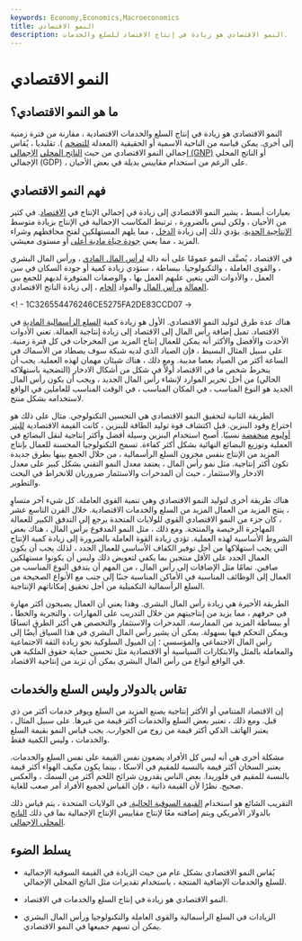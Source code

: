 ```yaml
---
keywords: Economy,Economics,Macroeconomics
title: النمو الاقتصادي
description: النمو الاقتصادي هو زيادة في إنتاج الاقتصاد للسلع والخدمات.
---
```


# النمو الاقتصادي
## ما هو النمو الاقتصادي؟

النمو الاقتصادي هو زيادة في إنتاج السلع والخدمات الاقتصادية ، مقارنة من فترة زمنية إلى أخرى. يمكن قياسه من الناحية الاسمية أو الحقيقية (المعدلة [للتضخم](/inflation) ). تقليديا ، يُقاس إجمالي النمو الاقتصادي من حيث [الناتج المحلي](/gnp) [الإجمالي (GNP)](/gnp) أو الناتج المحلي الإجمالي (GDP) ، على الرغم من استخدام مقاييس بديلة في بعض الأحيان.

## فهم النمو الاقتصادي

بعبارات أبسط ، يشير النمو الاقتصادي إلى زيادة في إجمالي الإنتاج في [الاقتصاد](/economy). في كثير من الأحيان ، ولكن ليس بالضرورة ، ترتبط المكاسب الإجمالية في الإنتاج بزيادة متوسط [الإنتاجية الحدية](/law-diminishing-marginal-productivity). يؤدي ذلك إلى زيادة [الدخل](/income) ، مما يلهم المستهلكين لفتح محافظهم وشراء المزيد ، مما يعني [جودة حياة مادية أعلى](/quality-of-life) أو مستوى معيشي.

في الاقتصاد ، يُصنَّف النمو عمومًا على أنه دالة [لرأس المال المادي](/physical-capital) ، ورأس المال البشري ، والقوى العاملة ، والتكنولوجيا. ببساطة ، ستؤدي زيادة كمية أو جودة السكان في سن العمل ، والأدوات التي يتعين عليهم العمل بها ، والوصفات المتوفرة لديهم للجمع بين [العمالة](/demand_for_labor) [ورأس المال](/capital) والمواد [الخام](/rawmaterials) ، إلى زيادة الناتج الاقتصادي.

<! - 1C326554476246CE5275FA2DE83CCD07 ->

هناك عدة طرق لتوليد النمو الاقتصادي. الأول هو زيادة كمية [السلع الرأسمالية المادية](/capitalgoods) في الاقتصاد. تميل إضافة رأس المال إلى الاقتصاد إلى زيادة إنتاجية العمالة. تعني الأدوات الأحدث والأفضل والأكثر أنه يمكن للعمال إنتاج المزيد من المخرجات في كل فترة زمنية. على سبيل المثال البسيط ، فإن الصياد الذي لديه شبكة سوف يصطاد من الأسماك في الساعة أكثر من الصياد بعصا مدببة. ومع ذلك ، هناك شيئان مهمان لهذه العملية. يجب أن ينخرط شخص ما في الاقتصاد أولاً في شكل من أشكال الادخار (التضحية باستهلاكه الحالي) من أجل تحرير الموارد لإنشاء رأس المال الجديد ، ويجب أن يكون رأس المال الجديد هو النوع المناسب ، في المكان المناسب ، في الوقت المناسب للعاملين في الواقع لاستخدامه بشكل منتج.

الطريقة الثانية لتحقيق النمو الاقتصادي هي التحسين التكنولوجي. مثال على ذلك هو اختراع وقود البنزين. قبل اكتشاف قوة توليد الطاقة للبنزين ، كانت القيمة الاقتصادية [للبتر أوليوم](/petroleum) [منخفضة](/petroleum) نسبيًا. أصبح استخدام البنزين وسيلة أفضل وأكثر إنتاجية لنقل البضائع في العملية وتوزيع البضائع النهائية بشكل أكثر كفاءة. تسمح التكنولوجيا المحسنة للعمال بإنتاج المزيد من الإنتاج بنفس مخزون السلع الرأسمالية ، من خلال الجمع بينها بطرق جديدة تكون أكثر إنتاجية. مثل نمو رأس المال ، يعتمد معدل النمو التقني بشكل كبير على معدل الادخار والاستثمار ، حيث أن المدخرات والاستثمار ضروريان للانخراط في البحث والتطوير.

هناك طريقة أخرى لتوليد النمو الاقتصادي وهي تنمية القوى العاملة. كل شيء آخر متساوٍ ، ينتج المزيد من العمال المزيد من السلع والخدمات الاقتصادية. خلال القرن التاسع عشر ، كان جزء من النمو الاقتصادي القوي للولايات المتحدة يرجع إلى التدفق الكبير للعمالة المهاجرة الرخيصة والمنتجة. ومع ذلك ، مثل النمو المدفوع برأس المال ، هناك بعض الشروط الأساسية لهذه العملية. تؤدي زيادة القوة العاملة بالضرورة إلى زيادة كمية الإنتاج التي يجب استهلاكها من أجل توفير الكفاف الأساسي للعمال الجدد ، لذلك يجب أن يكون العمال الجدد على الأقل منتجين بما يكفي لتعويض ذلك وليس أن يكونوا مستهلكين صافين. تمامًا مثل الإضافات إلى رأس المال ، من المهم أن يتدفق النوع المناسب من العمال إلى الوظائف المناسبة في الأماكن المناسبة جنبًا إلى جنب مع الأنواع الصحيحة من السلع الرأسمالية التكميلية من أجل تحقيق إمكاناتهم الإنتاجية.

الطريقة الأخيرة هي زيادة رأس المال البشري. وهذا يعني أن العمال يصبحون أكثر مهارة في حرفهم ، مما يزيد من إنتاجيتهم من خلال التدريب على المهارات ، والتجربة والخطأ ، أو ببساطة المزيد من الممارسة. المدخرات والاستثمار والتخصص هي أكثر الطرق اتساقًا ويمكن التحكم فيها بسهولة. يمكن أن يشير رأس المال البشري في هذا السياق أيضًا إلى رأس المال الاجتماعي والمؤسسي ؛ إن الميول السلوكية نحو زيادة الثقة الاجتماعية والمعاملة بالمثل والابتكارات السياسية أو الاقتصادية مثل تحسين حماية حقوق الملكية هي في الواقع أنواع من رأس المال البشري يمكن أن تزيد من إنتاجية الاقتصاد.

## تقاس بالدولار وليس السلع والخدمات

إن الاقتصاد المتنامي أو الأكثر إنتاجية يصنع المزيد من السلع ويوفر خدمات أكثر من ذي قبل. ومع ذلك ، تعتبر بعض السلع والخدمات أكثر قيمة من غيرها. على سبيل المثال ، يعتبر الهاتف الذكي أكثر قيمة من زوج من الجوارب. يجب قياس النمو بقيمة السلع والخدمات ، وليس الكمية فقط.

مشكلة أخرى هي أنه ليس كل الأفراد يضعون نفس القيمة على نفس السلع والخدمات. يعتبر السخان أكثر قيمة بالنسبة للمقيم في ألاسكا ، بينما يكون مكيف الهواء أكثر قيمة بالنسبة للمقيم في فلوريدا. بعض الناس يقدرون شرائح اللحم أكثر من السمك ، والعكس صحيح. نظرًا لأن القيمة ذاتية ، فإن القياس لجميع الأفراد أمر صعب للغاية.

التقريب الشائع هو استخدام [القيمة السوقية الحالية.](/cmv) في الولايات المتحدة ، يتم قياس ذلك بالدولار الأمريكي ويتم إضافته معًا لإنتاج مقاييس الإنتاج الإجمالية بما في ذلك [الناتج المحلي الإجمالي](/gdp).

## يسلط الضوء

- يُقاس النمو الاقتصادي بشكل عام من حيث الزيادة في القيمة السوقية الإجمالية للسلع والخدمات الإضافية المنتجة ، باستخدام تقديرات مثل الناتج المحلي الإجمالي.

- النمو الاقتصادي هو زيادة في إنتاج السلع والخدمات في الاقتصاد.

- الزيادات في السلع الرأسمالية والقوى العاملة والتكنولوجيا ورأس المال البشري يمكن أن تسهم جميعها في النمو الاقتصادي.

